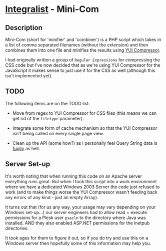 [Integralist](http://www.integralist.co.uk/) - Mini-Com
================================

Description
-----------

Mini-Com (short for 'minifier' and 'combiner') is a PHP script which takes in a list of comma separated filenames (without the extension) and then combines them into one file and minifies the results using [YUI Compressor](http://developer.yahoo.com/yui/compressor/).

I had originally written a group of `Regular Expressions` for compressing the CSS code but I've now decided that as we're using YUI Compressor for the JavaScript it makes sense to just use it for the CSS as well (although this isn't implemented yet).

TODO
----

The following items are on the TODO list:

* Move from regex to YUI Compressor for CSS files (this means we can get rid of the `filetype` parameter).

* Integrate some form of cache mechanism so that the YUI Compressor isn't being called on every single page view.

* Clean up the API (some how?) as I personally feel Query String data is [fugliy](http://www.urbandictionary.com/define.php?term=fugly&defid=3859324) as hell.

Server Set-up
-------------

It's worth noting that when running this code on an Apache server everything runs great. But when I took this script into a work environment where we have a dedicated Windows 2003 Server the code just refused to work (and to make things worse the YUI Compressor wasn't feeding back any errors of any kind - just an empty Array).

It turns out that (for us any way, your usage may vary depending on your Windows set-up...) our server engineers had to allow read + execute permissions for a Plesk user `psacln` to the directory where Java was installed. AND they also enabled ASP.NET permissions for the inetpub directories.

It took ages for them to figure it out, so if you do try and use this on a Windows server then hopefully some of this information may help you.